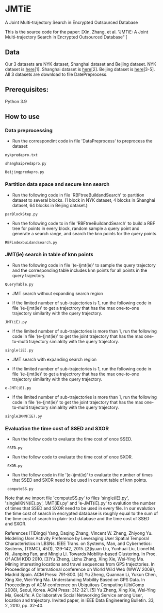 # JMTiE
A Joint Multi-trajectory Search in Encrypted Outsourced Database

This is the source code for the paper: [Xin, Zhang, et al. "JMTiE: A Joint Multi-trajectory Search in Encrypted Outsourced Database" ] 


## Data
Our 3 datasets are NYK dataset, Shanghai dataset and Beijing dataset.
NYK dataset is [here](https://sites.google.com/site/yangdingqi/home/foursquare-dataset)[1].
Shanghai dataset is [here](https://cse.hkust.edu.hk/scrg/)[2].
Beijing dataset is [here](https://www.microsoft.com/en-us/download/details.aspx?id=52367)[3-5].
All 3 datasets are download to file DatePreprocess.

## Prerequisites:
Python 3.9


## How to use

### Data preprocessing
* Run the correspondint code in file 'DataPreprocess' to preprocess the dataset:

 ```
nykpredapro.txt
```
```
shanghaipredapro.py
```
```
Beijingpredapro.py
```

### Partition data space and secure knn search

* Run the following code in file 'RBFtreeBuildandSearch' to partition dataset to several blocks. (1 block in NYK dataset, 4 blocks in Shanghai dataset, 64 blocks in Beijing dataset.)
```
parBlockStep.py
```

* Run the following code to in file 'RBFtreeBuildandSearch' to build a RBF tree for points in every block, random sample a query point and generate a search range, and search the knn points for the query points.

```
RBFindexbuidandsearch.py
```

### JMT(ie) search in table of knn points
* Run the following code in file '(e-)jmt(ie)' to sample the query trajectory and the corresponding table includes knn points for all points in the query trajectory.
```
QueryTable.py
```

* JMT search without expanding search region
 + If the limited number of sub-trajectories is 1, run the following code in file '(e-)jmt(ie)' to  get a trajectrory that has the max one-to-one trajectory similarity with the query trajectory.
 ```
 JMT(iE).py
 ```

 + If the limited number of sub-trajectories is more than 1, run the following code in file '(e-)jmt(ie)' to get the joint trajectory that has the max one-to-multi trajectory simialrity with the query trajectory.
 ```
 single(iE).py
 ```
* JMT search with expanding search region
 + If the limited number of sub-trajectories is 1, run the following code in file '(e-)jmt(ie)' to  get a trajectrory that has the max one-to-one trajectory similarity with the query trajectory.
 ```
 e-JMT(iE).py
 ```

 + If the limited number of sub-trajectories is more than 1, run the following code in file '(e-)jmt(ie)' to get the joint trajectory that has the max one-to-multi trajectory simialrity with the query trajectory.
 ```
 singleIKNN(iE).py
 ```

### Evaluation the time cost of SSED and SXOR
* Run the follow code to evaluate the time cost of once SSED. 
```
 SSED.py
 ```

* Run the follow code to evaluate the time cost of once SXOR. 
```
 SXOR.py
 ```

* Run the follow code in file '(e-)jmt(ie)' to evaluate the number of times that SSED and SXOR need to be used in current table of knn points.
```
 computeSS.py
 ```

Note that we import file 'computeSS.py' to files 'single(iE).py', 'singleIKNN(iE).py', 'JMT(iE).py' and 'e-JMT(iE).py' to evalution the number of times that SSED and SXOR need to be used
in every file. In our evalution the time cost of search in encrypted database is roughly equal to the sum of the time cost of search in plain-text database and the time cost of SSED and SXOR.

References
[1]Dingqi Yang, Daqing Zhang, Vincent W. Zheng, Zhiyong Yu. Modeling User Activity Preference by Leveraging User Spatial Temporal Characteristics in LBSNs. IEEE Trans. on Systems, Man, and Cybernetics: Systems, (TSMC), 45(1), 129-142, 2015. 
[2]iyuan Liu, Yunhuai Liu, Lionel M. Ni, Jianping Fan, and Minglu Li. Towards Mobility-based Clustering. In Proc. Of ACM KDD 2010.
[3]Yu Zheng, Lizhu Zhang, Xing Xie, Wei-Ying Ma. Mining interesting locations and travel sequences from GPS trajectories. In Proceedings of International conference on World Wild Web (WWW 2009), Madrid Spain. ACM Press: 791-800. 
[4] Yu Zheng, Quannan Li, Yukun Chen, Xing Xie, Wei-Ying Ma. Understanding Mobility Based on GPS Data. In Proceedings of ACM conference on Ubiquitous Computing (UbiComp 2008), Seoul, Korea. ACM Press: 312-321.
[5] Yu Zheng, Xing Xie, Wei-Ying Ma, GeoLife: A Collaborative Social Networking Service among User, location and trajectory. Invited paper, in IEEE Data Engineering Bulletin. 33, 2, 2010, pp. 32-40.